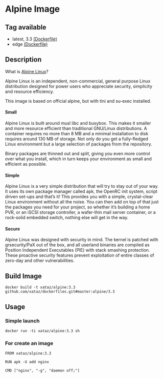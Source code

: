 # Alpine Image

## Tag available
* latest, 3.3 [(Dockerfile)](https://github.com/xataz/dockerfiles/tree/master/alpine/3.3/Dockerfile)
* edge [(Dockerfile)](https://github.com/xataz/dockerfiles/tree/master/alpine/edge/Dockerfile)

## Description
What is [Alpine Linux](http://alpinelinux.org/)?

Alpine Linux is an independent, non-commercial, general purpose Linux distribution designed for power users who appreciate security, simplicity and resource efficiency.

This image is based on official alpine, but with tini and su-exec installed.

#### Small

Alpine Linux is built around musl libc and busybox. This makes it smaller and more resource efficient than traditional GNU/Linux distributions. A container requires no more than 8 MB and a minimal installation to disk requires around 130 MB of storage. Not only do you get a fully-fledged Linux environment but a large selection of packages from the repository.

Binary packages are thinned out and split, giving you even more control over what you install, which in turn keeps your environment as small and efficient as possible.
#### Simple

Alpine Linux is a very simple distribution that will try to stay out of your way. It uses its own package manager called apk, the OpenRC init system, script driven set-ups and that’s it! This provides you with a simple, crystal-clear Linux environment without all the noise. You can then add on top of that just the packages you need for your project, so whether it’s building a home PVR, or an iSCSI storage controller, a wafer-thin mail server container, or a rock-solid embedded switch, nothing else will get in the way.
#### Secure

Alpine Linux was designed with security in mind. The kernel is patched with grsecurity/PaX out of the box, and all userland binaries are compiled as Position Independent Executables (PIE) with stack smashing protection. These proactive security features prevent exploitation of entire classes of zero-day and other vulnerabilities.

## Build Image

```shell
docker build -t xataz/alpine:3.3 github.com/xataz/dockerfiles.git#master:alpine/3.3
```

## Usage
### Simple launch
```shell
docker run -ti xataz/alpine:3.3 sh
```
### For create an image
```shell
FROM xataz/alpine:3.3

RUN apk -U add nginx

CMD ["nginx", "-g", "daemon off;"]
```
